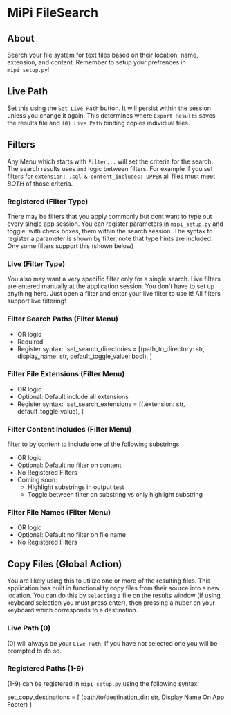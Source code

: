 # MiPi FileSearch

## About
Search your file system for text files based on their location, name, extension, and content. Remember
to setup your prefrences in `mipi_setup.py`!

## Live Path
Set this using the `Set Live Path` button. It will persist within the session unless you change it again.
This determines where `Export Results` saves the results file and `(0) Live Path` binding copies individual files.

## Filters
Any Menu which starts with `Filter...` will set the criteria for the search. The search results uses `and` logic between filters. For example if you set filters for `extension: .sql & content_includes: UPPER`
all files must meet *BOTH* of those criteria.

### Registered (Filter Type)
There may be filters that you apply commonly but dont want to type out every single app session. You can register
parameters in `mipi_setup.py` and toggle, with check boxes, them within the search session. The syntax to register a parameter is shown
by filter, note that type hints are included. Ony some filters support this (shown below)

### Live (Filter Type)
You also may want a very specific filter only for a single search. Live filters are entered manually at the application
session. You don't have to set up anything here. Just open a filter and enter your live filter to use it! All filters support live filtering!

### Filter Search Paths (Filter Menu)

- OR logic
- Required
- Register syntax: `set_search_directories = [(path_to_directory: str, display_name: str, default_toggle_value: bool), ]

### Filter File Extensions (Filter Menu)

- OR logic
- Optional: Default include all extensions
- Register syntax: `set_search_extensions = [(.extension: str, default_toggle_value), ]

### Filter Content Includes (Filter Menu)
filter to by content to include one of the following substrings

- OR logic 
- Optional: Default no filter on content
- No Registered Filters
- Coming soon: 
   - Highlight substrings in output test
   - Toggle between filter on substring vs only highlight substring 

### Filter File Names (Filter Menu)

- OR logic 
- Optional: Default no filter on file name
- No Registered Filters


## Copy Files (Global Action)
You are likely using this to utilize one or more of the resulting files. This application has built in functionality copy files from
their source into a new location. You can do this by `selecting` a file on the results window (if using keyboard
selection you must press enter), then pressing a nuber on your keyboard which corresponds to a destination.

### Live Path (0)
(0) will always be your `Live Path`. If you have not selected one you will be prompted to do so.

### Registered Paths (1-9)
(1-9) can be registered in `mipi_setup.py` using the following syntax:

set_copy_destinations = [ (path/to/destination_dir: str, Display Name On App Footer) ]
